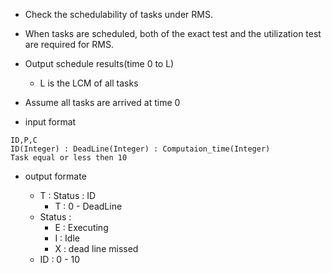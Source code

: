 - Check the schedulability of tasks under RMS.

- When tasks are scheduled, both of the exact test and the utilization test are required for RMS.

- Output schedule results(time 0 to L)
  - L is the LCM of all tasks

- Assume all tasks are arrived at time 0

- input format
```
ID,P,C
ID(Integer) : DeadLine(Integer) : Computaion_time(Integer)
Task equal or less then 10
```
- output formate

  - T : Status : ID
    - T : 0 - DeadLine
  - Status : 
      - E : Executing
      - I : Idle
      - X : dead line missed
  - ID : 0 - 10
